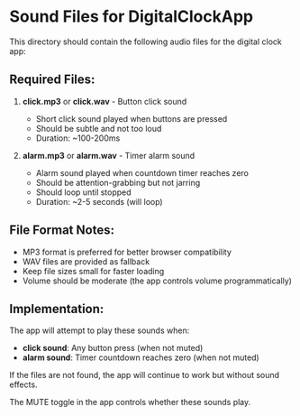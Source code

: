# Sound Files for DigitalClockApp

This directory should contain the following audio files for the digital clock app:

## Required Files:

1. **click.mp3** or **click.wav** - Button click sound
   - Short click sound played when buttons are pressed
   - Should be subtle and not too loud
   - Duration: ~100-200ms

2. **alarm.mp3** or **alarm.wav** - Timer alarm sound
   - Alarm sound played when countdown timer reaches zero
   - Should be attention-grabbing but not jarring
   - Should loop until stopped
   - Duration: ~2-5 seconds (will loop)

## File Format Notes:

- MP3 format is preferred for better browser compatibility
- WAV files are provided as fallback
- Keep file sizes small for faster loading
- Volume should be moderate (the app controls volume programmatically)

## Implementation:

The app will attempt to play these sounds when:
- **click sound**: Any button press (when not muted)
- **alarm sound**: Timer countdown reaches zero (when not muted)

If the files are not found, the app will continue to work but without sound effects.

The MUTE toggle in the app controls whether these sounds play.
